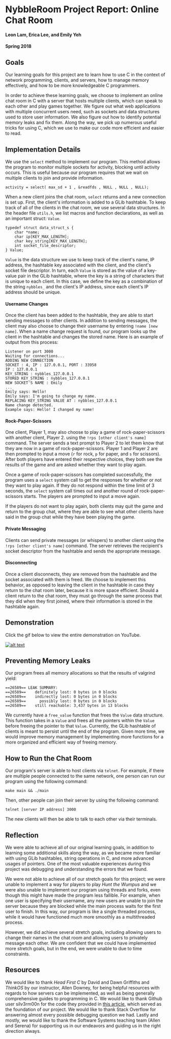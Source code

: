 # NybbleRoom Project Report: Online Chat Room

#### Leon Lam, Erica Lee, and Emily Yeh

#### Spring 2018

## Goals

Our learning goals for this project are to learn how to use C in the context of network programming, clients, and servers, how to manage memory effectively, and how to be more knowledgeable C programmers.

In order to achieve these learning goals, we choose to implement an online chat room in C with a server that hosts multiple clients, which can speak to each other and play games together. We figure out what web applications with multiple concurrent users need, such as sockets and data structures used to store user information. We also figure out how to identify potential memory leaks and fix them. Along the way, we pick up numerous useful tricks for using C, which we use to make our code more efficient and easier to read.

## Implementation Details

We use the `select` method to implement our program. This method allows the program to monitor multiple sockets for activity, blocking until activity occurs. This is useful because our program requires that we wait on multiple clients to join and provide information.

```
activity = select( max_sd + 1 , &readfds , NULL , NULL , NULL);
```

When a new client joins the chat room, `select` returns and a new connection is set up. First, the client's information is added to a GLib hashtable. To keep track of all of the clients in the chat room, we use several data structures. In the header file `utils.h`, we list macros and function declarations, as well as an important struct: `Value`.

```
typedef struct data_struct_s {
    char *name;
    char ip[KEY_MAX_LENGTH];
    char key_string[KEY_MAX_LENGTH];
    int socket_file_descriptor;
} Value;
```

`Value` is the data structure we use to keep track of the client's name, IP address, the hashtable key associated with the client, and the client's socket file descriptor. In turn, each `Value` is stored as the value of a key-value pair in the GLib hashtable, where the key is a string of characters that is unique to each client. In this case, we define the key as a combination of the string `nybbles_` and the client's IP address, since each client's IP address should be unique.

#### Username Changes

Once the client has been added to the hashtable, they are able to start sending messages to other clients. In addition to sending messages, the client may also choose to change their username by entering `!name [new name]`. When a name change request is found, our program looks up the client in the hashtable and changes the stored name. Here is an example of output from this process:

```
Listener on port 3000
Waiting for connections...
ADDING NEW CONNECTION
SOCKET : 4, IP : 127.0.0.1, PORT : 33958 
IP : 127.0.0.1
KEY_STRING : nybbles_127.0.0.1
STORED KEY_STRING : nybbles_127.0.0.1
NEW SOCKET'S NAME : Emily 
...
Emily says: Hello!
Emily says: I'm going to change my name.
REPLACING KEY_STRING VALUE AT : nybbles_127.0.0.1
Name change detected.
Example says: Hello! I changed my name!
```

#### Rock-Paper-Scissors

One client, Player 1, may also choose to play a game of rock-paper-scissors with another client, Player 2. using the `!rps [other client's name]` command. The server sends a text prompt to Player 2 to let them know that they are now in a game of rock-paper-scissors. Player 1 and Player 2 are then prompted to input a move (`r` for rock, `p` for paper, and `s` for scissors). After both players have entered their respective choices, they both see the results of the game and are asked whether they want to play again.

Once a game of rock-paper-scissors has completed successfully, the program uses a `select` system call to get the responses for whether or not they want to play again. If they do not respond within the time limit of 3 seconds, the `select` system call times out and another round of rock-paper-scissors starts. The players are prompted to input a move again.

If the players do not want to play again, both clients may quit the game and return to the group chat, where they are able to see what other clients have said in the group chat while they have been playing the game.

#### Private Messaging

Clients can send private messages (or whispers) to another client using the `!rps [other client's name]` command. The server retrieves the recipient's socket descriptor from the hashtable and sends the appropriate message.

#### Disconnecting

Once a client disconnects, they are removed from the hashtable and the socket associated with them is freed. We choose to implement this behavior, as opposed to leaving the client in the hashtable in case they return to the chat room later, because it is more space efficient. Should a client return to the chat room, they must go through the same process that they did when they first joined, where their information is stored in the hashtable again.

## Demonstration

Click the gif below to view the entire demonstration on YouTube.

[![alt text](https://j.gifs.com/kZLrZE.gif)](https://www.youtube.com/watch?v=UZxQNI3Gttg)

## Preventing Memory Leaks
Our program frees all memory allocations so that the results of valgrind yield:
```
==26589== LEAK SUMMARY:
==26589==    definitely lost: 0 bytes in 0 blocks
==26589==    indirectly lost: 0 bytes in 0 blocks
==26589==      possibly lost: 0 bytes in 0 blocks
==26589==    still reachable: 3,437 bytes in 13 blocks
```
We currently have a `free_value` function that frees the `Value` data structure. This function takes in a `Value` and frees all the pointers within the `Value` before freeing the pointer to that `Value`. Currently, the GLib hashtable of clients is meant to persist until the end of the program. Given more time, we would improve memory management by implementing more functions for a more organized and efficient way of freeing memory.

## How to Run the Chat Room

Our program's server is able to host clients via `telnet`. For example, if there are multiple people connected to the same network, one person can run our program using the following command:

```
make main && ./main
```

Then, other people can join their server by using the following command:

```
telnet [server IP address] 3000
```

The new clients will then be able to talk to each other via their terminals.

## Reflection

We were able to achieve all of our original learning goals, in addition to learning some additional skills along the way, as we became more familiar with using GLib hashtables, string operations in C, and more advanced usages of pointers. One of the most valuable experiences during this project was debugging and understanding the errors that we found.

We were not able to achieve all of our stretch goals for this project; we were unable to implement a way for players to play _Hunt the Wumpus_ and we were also unable to implement our program using threads and forks, even though this might have made the program less fallible. For example, when one user is specifying their username, any new users are unable to join the server because they are blocked while the main process waits for the first user to finish. In this way, our program is like a single threaded process, while it would have functioned much more smoothly as a multithreaded process.

However, we did achieve several stretch goals, including allowing users to change their names in the chat room and allowing users to privately message each other. We are confident that we could have implemented more stretch goals, but in the end, we were unable to due to time constraints.

## Resources

We would like to thank _Head First C_ by David and Dawn Griffiths and _ThinkOS_ by our instructor, Allen Downey, for being helpful resources with regards to how servers can be implemented, as well as being generally comprehensive guides to programming in C. We would like to thank Github user silv3rm00n for the code they provided in [this article](https://www.binarytides.com/multiple-socket-connections-fdset-select-linux/), which served as the foundation of our project. We would like to thank Stack Overflow for answering almost every possible debugging question we had. Lastly and mostly, we would like to thank the Software Systems teaching team (Allen and Serena) for supporting us in our endeavors and guiding us in the right direction always.
